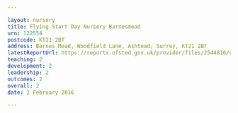 ```yaml
---

layout: nursery
title: Flying Start Day Nursery Barnesmead
urn: 122554
postcode: KT21 2BT
address: Barnes Mead, Woodfield Lane, Ashtead, Surrey, KT21 2BT
latestReportUrl: https://reports.ofsted.gov.uk/provider/files/2544816/urn/122554.pdf
teaching: 2
development: 2
leadership: 2
outcomes: 2
overall: 2
date: 2 February 2016

---
```

